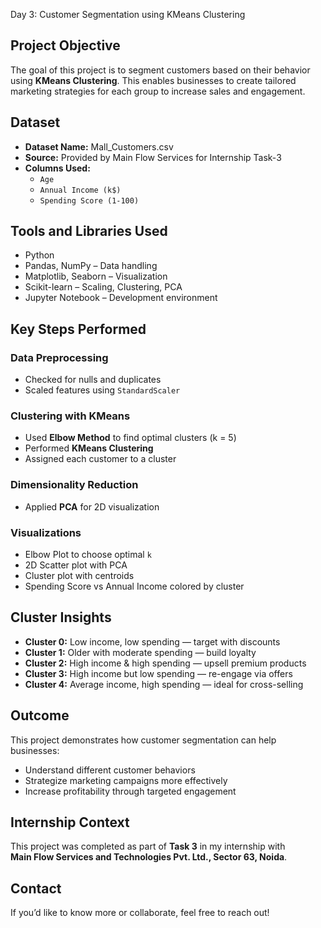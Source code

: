  Day 3: Customer Segmentation using KMeans Clustering


##  Project Objective

The goal of this project is to segment customers based on their behavior using **KMeans Clustering**. This enables businesses to create tailored marketing strategies for each group to increase sales and engagement.


##  Dataset

- **Dataset Name:** Mall_Customers.csv  
- **Source:** Provided by Main Flow Services for Internship Task-3  
- **Columns Used:**  
  - `Age`  
  - `Annual Income (k$)`  
  - `Spending Score (1-100)`


##  Tools and Libraries Used

- Python  
- Pandas, NumPy – Data handling  
- Matplotlib, Seaborn – Visualization  
- Scikit-learn – Scaling, Clustering, PCA  
- Jupyter Notebook – Development environment


## Key Steps Performed

###  Data Preprocessing
- Checked for nulls and duplicates
- Scaled features using `StandardScaler`

###  Clustering with KMeans
- Used **Elbow Method** to find optimal clusters (k = 5)
- Performed **KMeans Clustering**
- Assigned each customer to a cluster

### Dimensionality Reduction
- Applied **PCA** for 2D visualization

###  Visualizations
- Elbow Plot to choose optimal `k`
- 2D Scatter plot with PCA
- Cluster plot with centroids
- Spending Score vs Annual Income colored by cluster


## Cluster Insights

- **Cluster 0:** Low income, low spending — target with discounts  
- **Cluster 1:** Older with moderate spending — build loyalty  
- **Cluster 2:** High income & high spending — upsell premium products  
- **Cluster 3:** High income but low spending — re-engage via offers  
- **Cluster 4:** Average income, high spending — ideal for cross-selling


##  Outcome

This project demonstrates how customer segmentation can help businesses:
- Understand different customer behaviors
- Strategize marketing campaigns more effectively
- Increase profitability through targeted engagement


##  Internship Context

This project was completed as part of **Task 3** in my internship with  
**Main Flow Services and Technologies Pvt. Ltd., Sector 63, Noida**.

## Contact

If you’d like to know more or collaborate, feel free to reach out!

